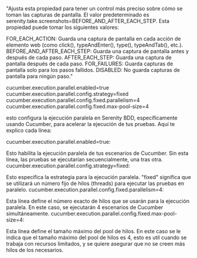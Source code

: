 "Ajusta esta propiedad para tener un control más preciso sobre cómo se toman las capturas de pantalla. El valor predeterminado es serenity.take.screenshots=BEFORE_AND_AFTER_EACH_STEP. Esta propiedad puede tomar los siguientes valores:

FOR_EACH_ACTION: Guarda una captura de pantalla en cada acción de elemento web (como click(), typeAndEnter(), type(), typeAndTab(), etc.).
BEFORE_AND_AFTER_EACH_STEP: Guarda una captura de pantalla antes y después de cada paso.
AFTER_EACH_STEP: Guarda una captura de pantalla después de cada paso.
FOR_FAILURES: Guarda capturas de pantalla solo para los pasos fallidos.
DISABLED: No guarda capturas de pantalla para ningún paso."




cucumber.execution.parallel.enabled=true
cucumber.execution.parallel.config.strategy=fixed
cucumber.execution.parallel.config.fixed.parallelism=4
cucumber.execution.parallel.config.fixed.max-pool-size=4

esto configura la ejecución paralela en Serenity BDD, específicamente usando Cucumber, para acelerar la ejecución de tus pruebas. Aquí te explico cada línea:

cucumber.execution.parallel.enabled=true:

Esto habilita la ejecución paralela de tus escenarios de Cucumber. Sin esta línea, las pruebas se ejecutarían secuencialmente, una tras otra.
cucumber.execution.parallel.config.strategy=fixed:

Esto especifica la estrategia para la ejecución paralela. "fixed" significa que se utilizará un número fijo de hilos (threads) para ejecutar las pruebas en paralelo.
cucumber.execution.parallel.config.fixed.parallelism=4:

Esta línea define el número exacto de hilos que se usarán para la ejecución paralela. En este caso, se ejecutarán 4 escenarios de Cucumber simultáneamente.
cucumber.execution.parallel.config.fixed.max-pool-size=4:

Esta línea define el tamaño máximo del pool de hilos. En este caso se le indica que el tamaño máximo del pool de hilos es 4, esto es util cuando se trabaja con recursos limitados, y se quiere asegurar que no se creen más hilos de los necesarios.